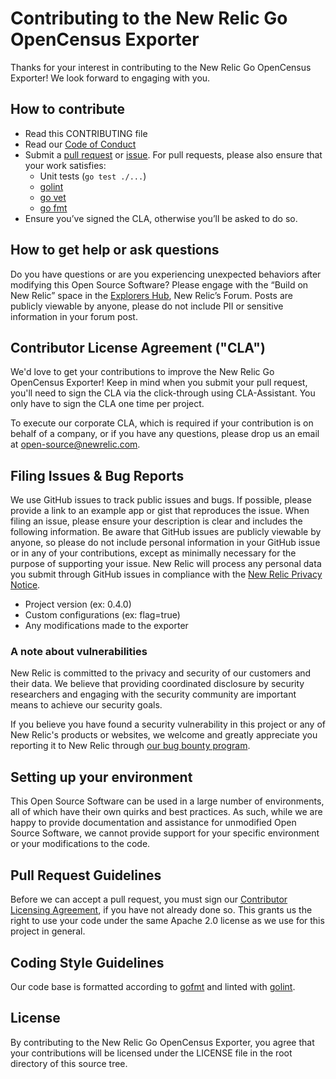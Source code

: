# Contributing to the New Relic Go OpenCensus Exporter
Thanks for your interest in contributing to the New Relic Go OpenCensus Exporter! We look forward to engaging with you.

## How to contribute
* Read this CONTRIBUTING file
* Read our [Code of Conduct](CODE_OF_CONDUCT.md)
* Submit a [pull request](#pull-request-guidelines) or [issue](#filing-issues--bug-reports). For pull requests, please also ensure that your work satisfies:
    * Unit tests (`go test ./...`)
    * [golint](https://github.com/golang/lint)
    * [go vet](https://golang.org/cmd/vet/)
    * [go fmt](https://golang.org/cmd/gofmt/)
* Ensure you’ve signed the CLA, otherwise you’ll be asked to do so.

## How to get help or ask questions
Do you have questions or are you experiencing unexpected behaviors after modifying this Open Source Software? Please engage with the “Build on New Relic” space in the [Explorers Hub](https://discuss.newrelic.com/c/build-on-new-relic/Open-Source-Agents-SDKs), New Relic’s Forum. Posts are publicly viewable by anyone, please do not include PII or sensitive information in your forum post. 

## Contributor License Agreement ("CLA")

We'd love to get your contributions to improve the New Relic Go OpenCensus Exporter! Keep in mind when you submit your pull request, you'll need to sign the CLA via the click-through using CLA-Assistant. You only have to sign the CLA one time per project.

To execute our corporate CLA, which is required if your contribution is on behalf of a company, or if you have any questions, please drop us an email at open-source@newrelic.com. 

## Filing Issues & Bug Reports
We use GitHub issues to track public issues and bugs. If possible, please provide a link to an example app or gist that reproduces the issue. When filing an issue, please ensure your description is clear and includes the following information. Be aware that GitHub issues are publicly viewable by anyone, so please do not include personal information in your GitHub issue or in any of your contributions, except as minimally necessary for the purpose of supporting your issue. New Relic will process any personal data you submit through GitHub issues in compliance with the [New Relic Privacy Notice](https://newrelic.com/termsandconditions/privacy).   
- Project version (ex: 0.4.0)
- Custom configurations (ex: flag=true)
- Any modifications made to the exporter

### A note about vulnerabilities  
New Relic is committed to the privacy and security of our customers and their data. We believe that providing coordinated disclosure by security researchers and engaging with the security community are important means to achieve our security goals.

If you believe you have found a security vulnerability in this project or any of New Relic's products or websites, we welcome and greatly appreciate you reporting it to New Relic through [our bug bounty program](https://docs.newrelic.com/docs/security/security-privacy/information-security/report-security-vulnerabilities/).

## Setting up your environment
This Open Source Software can be used in a large number of environments, all of which have their own quirks and best practices. As such, while we are happy to provide documentation and assistance for unmodified Open Source Software, we cannot provide support for your specific environment or your modifications to the code.

## Pull Request Guidelines
Before we can accept a pull request, you must sign our [Contributor Licensing Agreement](#contributor-license-agreement-cla), if you have not already done so. This grants us the right to use your code under the same Apache 2.0 license as we use for this project in general.

## Coding Style Guidelines
Our code base is formatted according to [gofmt](https://golang.org/cmd/gofmt/) and linted with [golint](https://github.com/golang/lint).

## License
By contributing to the New Relic Go OpenCensus Exporter, you agree that your contributions will be licensed under the LICENSE file in the root directory of this source tree.

